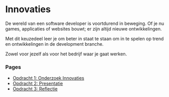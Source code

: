 # Innovaties

De wereld van een software developer is voortdurend in beweging. Of je nu games, applicaties of websites bouwt; er zijn altijd nieuwe ontwikkelingen.

Met dit keuzedeel leer je om beter in staat te staan om in te spelen op trend en ontwikkelingen in de development branche.

Zowel voor jezelf als voor het bedrijf waar je gaat werken.

### Pages
* [Opdracht 1: Onderzoek Innovaties](https://github.com/driezie/Innovaties/wiki/Opdracht-1:-Onderzoek-Innovaties)
* [Opdracht 2: Presentatie](https://github.com/driezie/Innovaties/wiki/Opdracht-2:-Presentatie)
* [Opdracht 3: Reflectie](https://github.com/driezie/Innovaties/wiki/Opdracht-3:-Reflectie)
